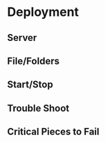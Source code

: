 # Deployment

## Server

## File/Folders

## Start/Stop

## Trouble Shoot

## Critical Pieces to Fail
